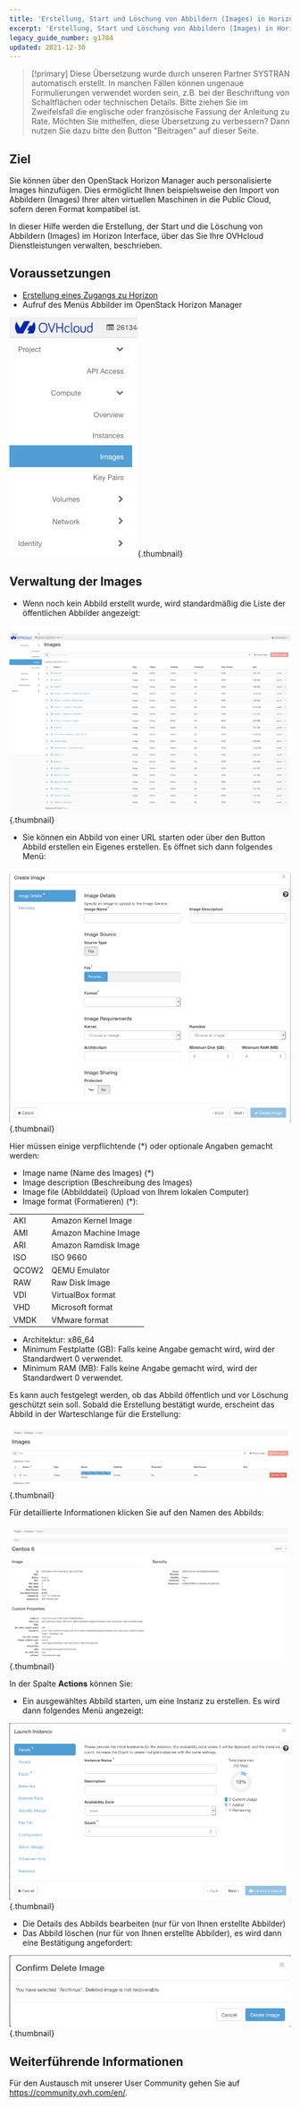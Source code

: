```yaml
---
title: 'Erstellung, Start und Löschung von Abbildern (Images) in Horizon'
excerpt: 'Erstellung, Start und Löschung von Abbildern (Images) in Horizon'
legacy_guide_number: g1784
updated: 2021-12-30
---
```


> [!primary]
> Diese Übersetzung wurde durch unseren Partner SYSTRAN automatisch erstellt. In manchen Fällen können ungenaue Formulierungen verwendet worden sein, z.B. bei der Beschriftung von Schaltflächen oder technischen Details. Bitte ziehen Sie im Zweifelsfall die englische oder französische Fassung der Anleitung zu Rate. Möchten Sie mithelfen, diese Übersetzung zu verbessern? Dann nutzen Sie dazu bitte den Button "Beitragen" auf dieser Seite.
>


## Ziel 

Sie können über den OpenStack Horizon Manager auch personalisierte Images hinzufügen. Dies ermöglicht Ihnen beispielsweise den Import von Abbildern (Images) Ihrer alten virtuellen Maschinen in die Public Cloud, sofern deren Format kompatibel ist.

In dieser Hilfe werden die Erstellung, der Start und die Löschung von Abbildern (Images) im Horizon Interface, über das Sie Ihre OVHcloud Dienstleistungen verwalten, beschrieben.


## Voraussetzungen

- [Erstellung eines Zugangs zu Horizon](/pages/public_cloud/compute/introducing_horizon)
- Aufruf des Menüs Abbilder im OpenStack Horizon Manager

![public-cloud](images/horizon_menu.png){.thumbnail}

## Verwaltung der Images

- Wenn noch kein Abbild erstellt wurde, wird standardmäßig die Liste der öffentlichen Abbilder angezeigt:

![public-cloud](images/horizon_images.png){.thumbnail}

- Sie können ein Abbild von einer URL starten oder über den Button Abbild erstellen ein Eigenes erstellen. Es öffnet sich dann folgendes Menü:


![public-cloud](images/horizon_create_image.png){.thumbnail}

Hier müssen einige verpflichtende (*) oder optionale Angaben gemacht werden:

- Image name (Name des Images) (*)
- Image description (Beschreibung des Images)
- Image file (Abbilddatei) (Upload von Ihrem lokalen Computer)
- Image format (Formatieren) (*):

|||
|---|---|
|AKI|Amazon Kernel Image|
|AMI|Amazon Machine Image|
|ARI|Amazon Ramdisk Image|
|ISO|ISO 9660|
|QCOW2|QEMU Emulator|
|RAW|Raw Disk Image|
|VDI|VirtualBox format|
|VHD|Microsoft format|
|VMDK|VMware format|


- Architektur: x86_64
- Minimum Festplatte (GB): Falls keine Angabe gemacht wird, wird der Standardwert 0 verwendet.
- Minimum RAM (MB): Falls keine Angabe gemacht wird, wird der Standardwert 0 verwendet.


Es kann auch festgelegt werden, ob das Abbild öffentlich und vor Löschung geschützt sein soll.
Sobald die Erstellung bestätigt wurde, erscheint das Abbild in der Warteschlange für die Erstellung:

![public-cloud](images/horizon_image_saving.png){.thumbnail}

Für detaillierte Informationen klicken Sie auf den Namen des Abbilds:

![public-cloud](images/horizon_image_details.png){.thumbnail}


In der Spalte **Actions** können Sie:

- Ein ausgewähltes Abbild starten, um eine Instanz zu erstellen. Es wird dann folgendes Menü angezeigt:

![public-cloud](images/horizon_launch_image.png){.thumbnail}

- Die Details des Abbilds bearbeiten (nur für von Ihnen erstellte Abbilder)
- Das Abbild löschen (nur für von Ihnen erstellte Abbilder), es wird dann eine Bestätigung angefordert:

![public-cloud](images/horizon_delete_image.png){.thumbnail}


## Weiterführende Informationen
 
Für den Austausch mit unserer User Community gehen Sie auf <https://community.ovh.com/en/>.
